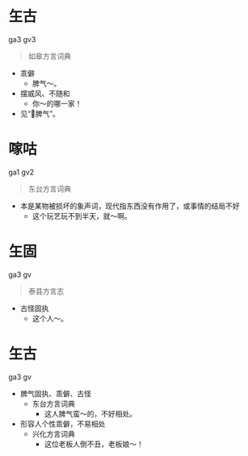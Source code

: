 # 玍古
ga3 gv3
> 如皋方言词典
- 乖僻
  - 脾气～。
- 摆威风、不随和
  - 你～的哪一家！
- 见“𠢤脾气”。

# 𠺢咕
ga1 gv2
> 东台方言词典
- 本是某物被损坏的象声词，现代指东西没有作用了，或事情的结局不好
  - 这个玩艺玩不到半天，就～啊。





# 玍固
ga3 gv
> 泰县方言志
- 古怪固执
  - 这个人～。

# 玍古
ga3 gv
+ 脾气固执、乖僻、古怪
  * 东台方言词典
    - 这人脾气蛮～的，不好相处。
+ 形容人个性乖僻，不易相处
  * 兴化方言词典
    - 这位老板人倒不丑，老板娘～！
